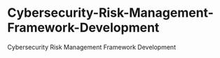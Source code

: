 # Cybersecurity-Risk-Management-Framework-Development
Cybersecurity Risk Management Framework Development
